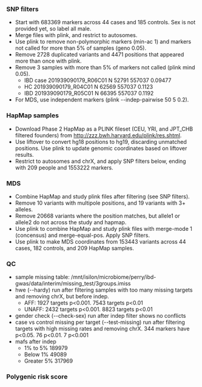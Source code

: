 ### SNP filters
* Start with 683369 markers across 44 cases and 185 controls. Sex is not provided yet, so label all male. 
* Merge files with plink, and restrict to autosomes.
* Use plink to remove non-polymorphic markers (min-ac 1) and markers not called for more than 5% of samples (geno 0.05). 
* Remove 2728 duplicated variants and 4471 positions that appeared more than once with plink.
* Remove 3 samples with more than 5% of markers not called (plink mind 0.05).
    *   IBD case 201939090179_R06C01          N    52791   557037  0.09477
    *   HC 201939090179_R04C01          N    62569   557037   0.1123
    *   IBD 201939090179_R05C01          N    66395   557037   0.1192
* For MDS, use independent markers (plink --indep-pairwise 50 5 0.2).

### HapMap samples
* Download Phase 2 HapMap as a PLINK fileset (CEU, YRI, and JPT_CHB filtered founders) from http://zzz.bwh.harvard.edu/plink/res.shtml.
* Use liftover to convert hg18 positions to hg19, discarding unmatched positions. Use plink to update genomic coordinates based on liftover results.
* Restrict to autosomes and chrX, and apply SNP filters below, ending with 209 people and 1553222 markers.

### MDS
* Combine HapMap and study plink files after filtering (see SNP filters). 
* Remove 10 variants with multipole positions, and 19 variants with 3+ alleles.
* Remove 20668 variants where the position matches, but allele1 or allele2 do not across the study and hapmap.
* Use plink to combine HapMap and study plink files with merge-mode 1 (concensus) and merge-equal-pos. Apply SNP filters.
* Use plink to make MDS coordinates from 153443 variants across 44 cases, 182 controls, and 209 HapMap samples.

### QC
* sample missing table: /mnt/isilon/microbiome/perry/ibd-gwas/data/interim/missing_test/3groups.imiss
* hwe (--hardy) run after filtering samples with too many missing targets and removing chrX, but before indep. 
    * AFF: 1927 targets p<0.001. 7543 targets p<0.01
    * UNAFF: 2432 targets p<0.001. 8823 targets p<0.01
* gender check (--check-sex) run after indep filter shows no conflicts
* case vs control missing per target (--test-missing) run after filtering targets with high missing rates and removing chrX. 344 markers have p<0.05. 76 p<0.01. 7 p<0.001
* mafs after indep
    * 1% to 5%        189979
    * Below 1%        49089
    * Greater 5%      317969

### Polygenic risk score
